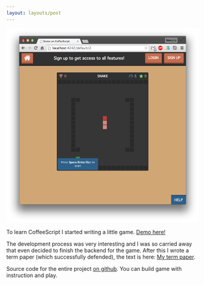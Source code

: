```yaml
---
layout: layouts/post
---
```


![Snake on coffeescript](/assets/img/game_page.png)

To learn CoffeeScript I started writing a little game. [Demo here!][demo]

The development process was very interesting and I was so carried away that even decided to finish the backend for the game. After this I wrote a term paper (which successfully defended), the text is here: [My term paper][term-paper].

Source code for the entire project [on github][snake-github]. You can build game with instruction and play.

[demo]: https://snake-on-coffee.herokuapp.com/
[snake-github]: https://github.com/rapkin/snake/
[term-paper]: /coffee/my-term-paper/

